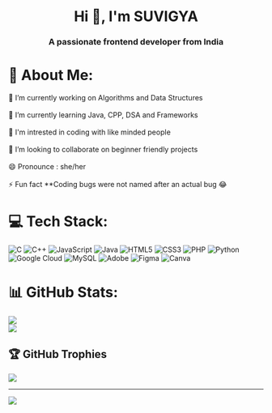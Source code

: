 <h1 align="center">Hi 👋, I'm SUVIGYA</h1>

<h3 align="center">A passionate frontend developer from India</h3>

# 💫 About Me:
🎯  I’m currently working on Algorithms and Data Structures<br><br>🌱 I’m currently learning Java, CPP, DSA and Frameworks<br><br>👀 I'm intrested in coding with like minded people<br><br>👯 I’m looking to collaborate on beginner friendly projects<br><br>😄 Pronounce : she/her<br><br>⚡ Fun fact **Coding bugs were not named after an actual bug 😂


# 💻 Tech Stack:
![C](https://img.shields.io/badge/c-%2300599C.svg?style=for-the-badge&logo=c&logoColor=white) ![C++](https://img.shields.io/badge/c++-%2300599C.svg?style=for-the-badge&logo=c%2B%2B&logoColor=white) ![JavaScript](https://img.shields.io/badge/javascript-%23323330.svg?style=for-the-badge&logo=javascript&logoColor=%23F7DF1E) ![Java](https://img.shields.io/badge/java-%23ED8B00.svg?style=for-the-badge&logo=openjdk&logoColor=white) ![HTML5](https://img.shields.io/badge/html5-%23E34F26.svg?style=for-the-badge&logo=html5&logoColor=white) ![CSS3](https://img.shields.io/badge/css3-%231572B6.svg?style=for-the-badge&logo=css3&logoColor=white) ![PHP](https://img.shields.io/badge/php-%23777BB4.svg?style=for-the-badge&logo=php&logoColor=white) ![Python](https://img.shields.io/badge/python-3670A0?style=for-the-badge&logo=python&logoColor=ffdd54) ![Google Cloud](https://img.shields.io/badge/GoogleCloud-%234285F4.svg?style=for-the-badge&logo=google-cloud&logoColor=white) ![MySQL](https://img.shields.io/badge/mysql-4479A1.svg?style=for-the-badge&logo=mysql&logoColor=white) ![Adobe](https://img.shields.io/badge/adobe-%23FF0000.svg?style=for-the-badge&logo=adobe&logoColor=white) ![Figma](https://img.shields.io/badge/figma-%23F24E1E.svg?style=for-the-badge&logo=figma&logoColor=white) ![Canva](https://img.shields.io/badge/Canva-%2300C4CC.svg?style=for-the-badge&logo=Canva&logoColor=white)

# 📊 GitHub Stats:
<!-- ![](https://github-readme-stats.vercel.app/api?username=suvigya-rai&theme=dracula&hide_border=false&include_all_commits=true&count_private=false)<br/> -->
![](https://nirzak-streak-stats.vercel.app/?user=suvigya-rai&theme=dracula&hide_border=false)<br/>
![](https://github-readme-stats.vercel.app/api/top-langs/?username=suvigya-rai&theme=dracula&hide_border=false&include_all_commits=true&count_private=false&layout=compact)

## 🏆 GitHub Trophies
![](https://github-profile-trophy.vercel.app/?username=suvigya-rai&theme=radical&no-frame=false&no-bg=true&margin-w=4)

---
[![](https://visitcount.itsvg.in/api?id=suvigya-rai&icon=0&color=0)](https://visitcount.itsvg.in)





